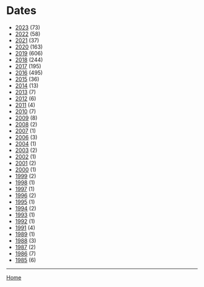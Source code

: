 # Dates

  * [2023](./2023/index.md) (73)
  * [2022](./2022/index.md) (58)
  * [2021](./2021/index.md) (37)
  * [2020](./2020/index.md) (163)
  * [2019](./2019/index.md) (606)
  * [2018](./2018/index.md) (244)
  * [2017](./2017/index.md) (195)
  * [2016](./2016/index.md) (495)
  * [2015](./2015/index.md) (36)
  * [2014](./2014/index.md) (13)
  * [2013](./2013/index.md) (7)
  * [2012](./2012/index.md) (6)
  * [2011](./2011/index.md) (4)
  * [2010](./2010/index.md) (7)
  * [2009](./2009/index.md) (8)
  * [2008](./2008/index.md) (2)
  * [2007](./2007/index.md) (1)
  * [2006](./2006/index.md) (3)
  * [2004](./2004/index.md) (1)
  * [2003](./2003/index.md) (2)
  * [2002](./2002/index.md) (1)
  * [2001](./2001/index.md) (2)
  * [2000](./2000/index.md) (1)
  * [1999](./1999/index.md) (2)
  * [1998](./1998/index.md) (1)
  * [1997](./1997/index.md) (1)
  * [1996](./1996/index.md) (2)
  * [1995](./1995/index.md) (1)
  * [1994](./1994/index.md) (2)
  * [1993](./1993/index.md) (1)
  * [1992](./1992/index.md) (1)
  * [1991](./1991/index.md) (4)
  * [1989](./1989/index.md) (1)
  * [1988](./1988/index.md) (3)
  * [1987](./1987/index.md) (2)
  * [1986](./1986/index.md) (7)
  * [1985](./1985/index.md) (6)

----

[Home](../index.md)

